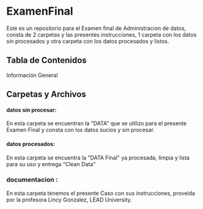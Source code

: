 # ExamenFinal

Este es un repositorio para el Examen final de Administracion de datos, consta de 2 carpetas y las presentes instrucciones, 1 carpeta con los datos sin procesados y otra carpeta con los datos procesados y listos.

## Tabla de Contenidos
 Información General

## Carpetas y Archivos

#### datos sin procesar:
En esta carpeta se encuentran la "DATA" que se utilizo para el presente Examen Final y consta con los datos sucios y sin procesar.

#### datos procesados:
En esta carpeta se encuentra la "DATA Final" ya procesada, limpia y lista para su uso y entrega "Clean Data"

### documentacion :
En esta carpeta tenemos el presente Caso con sus instrucciones, proveida por la profesora Lincy Gonzalez, LEAD University.
